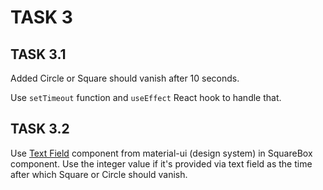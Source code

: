 # TASK 3

## TASK 3.1

Added Circle or Square should vanish after 10 seconds.

Use `setTimeout` function and `useEffect` React hook to handle that.

## TASK 3.2

Use [Text Field](https://mui.com/material-ui/react-text-field/) component from material-ui (design system) in SquareBox component. Use the integer value if it's provided via text field as the time after which Square or Circle should vanish.